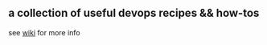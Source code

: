 ## a collection of useful devops recipes && how-tos

see [wiki](https://github.com/vspaz/ops/wiki) for more info
